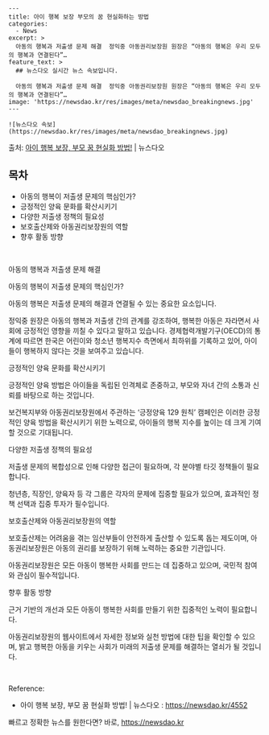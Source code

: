     ---
    title: 아이 행복 보장 부모의 꿈 현실화하는 방법
    categories:
      - News
    excerpt: >
      아동의 행복과 저출생 문제 해결  정익중 아동권리보장원 원장은 “아동의 행복은 우리 모두의 행복과 연결된다”…
    feature_text: >
      ## 뉴스다오 실시간 뉴스 속보입니다.
    
      아동의 행복과 저출생 문제 해결  정익중 아동권리보장원 원장은 “아동의 행복은 우리 모두의 행복과 연결된다”…
    image: 'https://newsdao.kr/res/images/meta/newsdao_breakingnews.jpg'
    ---
    
    ![뉴스다오 속보](https://newsdao.kr/res/images/meta/newsdao_breakingnews.jpg)

<p>출처: <a href="https://newsdao.kr/4552" rel="dofollow">아이 행복 보장, 부모 꿈 현실화 방법!</a> | 뉴스다오</p>

<h2 data-ke-size="size26">목차</h2>
<ul>
    <li>아동의 행복이 저출생 문제의 핵심인가?</li>
    <li>긍정적인 양육 문화를 확산시키기</li>
    <li>다양한 저출생 정책의 필요성</li>
    <li>보호출산제와 아동권리보장원의 역할</li>
    <li>향후 활동 방향</li>
</ul>
<p data-ke-size="size16">&nbsp;</p>

아동의 행복과 저출생 문제 해결

아동의 행복이 저출생 문제의 핵심인가?
<p data-ke-size="size16">아동의 행복은 저출생 문제의 해결과 연결될 수 있는 중요한 요소입니다.</p>
정익중 원장은 아동의 행복과 저출생 간의 관계를 강조하여, 행복한 아동은 자라면서 사회에 긍정적인 영향을 끼칠 수 있다고 말하고 있습니다. 경제협력개발기구(OECD)의 통계에 따르면 한국은 어린이와 청소년 행복지수 측면에서 최하위를 기록하고 있어, 아이들이 행복하지 않다는 것을 보여주고 있습니다.

긍정적인 양육 문화를 확산시키기
<p data-ke-size="size16">긍정적인 양육 방법은 아이들을 독립된 인격체로 존중하고, 부모와 자녀 간의 소통과 신뢰를 바탕으로 하는 것입니다.</p>
보건복지부와 아동권리보장원에서 주관하는 ‘긍정양육 129 원칙’ 캠페인은 이러한 긍정적인 양육 방법을 확산시키기 위한 노력으로, 아이들의 행복 지수를 높이는 데 크게 기여할 것으로 기대됩니다.

다양한 저출생 정책의 필요성
<p data-ke-size="size16">저출생 문제의 복합성으로 인해 다양한 접근이 필요하며, 각 분야별 타깃 정책들이 필요합니다.</p>
청년층, 직장인, 양육자 등 각 그룹은 각자의 문제에 집중할 필요가 있으며, 효과적인 정책 선택과 집중 투자가 필수입니다.

보호출산제와 아동권리보장원의 역할
<p data-ke-size="size16">보호출산제는 어려움을 겪는 임산부들이 안전하게 출산할 수 있도록 돕는 제도이며, 아동권리보장원은 아동의 권리를 보장하기 위해 노력하는 중요한 기관입니다.</p>
아동권리보장원은 모든 아동이 행복한 사회를 만드는 데 집중하고 있으며, 국민적 참여와 관심이 필수적입니다.

향후 활동 방향
<p data-ke-size="size16">근거 기반의 개선과 모든 아동이 행복한 사회를 만들기 위한 집중적인 노력이 필요합니다.</p>
아동권리보장원의 웹사이트에서 자세한 정보와 실천 방법에 대한 팁을 확인할 수 있으며, 밝고 행복한 아동을 키우는 사회가 미래의 저출생 문제를 해결하는 열쇠가 될 것입니다.
<p data-ke-size="size16">&nbsp;</p>

Reference:
- 아이 행복 보장, 부모 꿈 현실화 방법! | 뉴스다오 : https://newsdao.kr/4552 

빠르고 정확한 뉴스를 원한다면? 바로, <a href="https://newsdao.kr" rel="dofollow">https://newsdao.kr</a>


    
